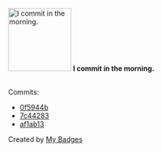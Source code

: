 <img src="https://my-badges.github.io/my-badges/morning-commits.png" alt="I commit in the morning." title="I commit in the morning." width="128">
<strong>I commit in the morning.</strong>
<br><br>

Commits:

- <a href="https://github.com/nlsschim/Water-Pipe-Project/commit/0f5944b2c077396b4d4afb8d3de86ebf9c755a19">0f5944b</a>
- <a href="https://github.com/nlsschim/Water-Pipe-Project/commit/7c44283f7236c024a2080873b1ce2a83732fefa5">7c44283</a>
- <a href="https://github.com/nlsschim/Water-Pipe-Project/commit/af1ab133f52523e476633e2ea06bb71e6b2d9ca9">af1ab13</a>


Created by <a href="https://github.com/my-badges/my-badges">My Badges</a>